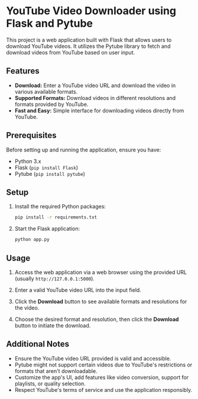 # YouTube Video Downloader using Flask and Pytube

This project is a web application built with Flask that allows users to download YouTube videos. It utilizes the Pytube library to fetch and download videos from YouTube based on user input.

## Features

- **Download:** Enter a YouTube video URL and download the video in various available formats.
- **Supported Formats:** Download videos in different resolutions and formats provided by YouTube.
- **Fast and Easy:** Simple interface for downloading videos directly from YouTube.

## Prerequisites

Before setting up and running the application, ensure you have:

- Python 3.x
- Flask (`pip install Flask`)
- Pytube (`pip install pytube`)

## Setup

1. Install the required Python packages:

    ```bash
    pip install -r requirements.txt
    ```

2. Start the Flask application:

    ```bash
    python app.py
    ```

## Usage

1. Access the web application via a web browser using the provided URL (usually `http://127.0.0.1:5000`).

2. Enter a valid YouTube video URL into the input field.

3. Click the **Download** button to see available formats and resolutions for the video.

4. Choose the desired format and resolution, then click the **Download** button to initiate the download.

## Additional Notes

- Ensure the YouTube video URL provided is valid and accessible.
- Pytube might not support certain videos due to YouTube's restrictions or formats that aren't downloadable.
- Customize the app's UI, add features like video conversion, support for playlists, or quality selection.
- Respect YouTube's terms of service and use the application responsibly.

